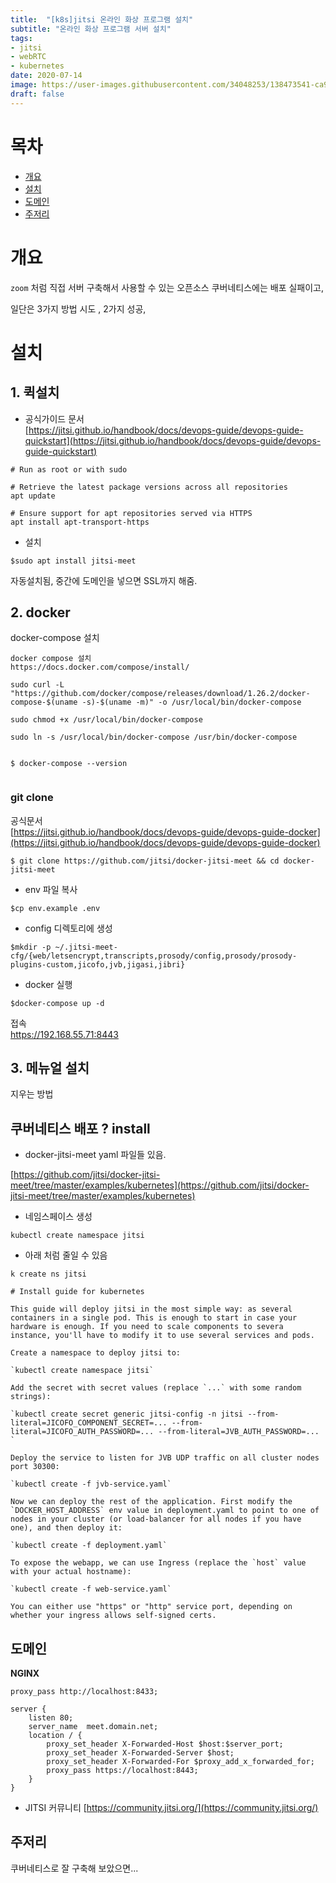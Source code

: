 ```yaml
---
title:  "[k8s]jitsi 온라인 화상 프로그램 설치"
subtitle: "온라인 화상 프로그램 서버 설치"
tags:
- jitsi
- webRTC
- kubernetes
date: 2020-07-14
image: https://user-images.githubusercontent.com/34048253/138473541-ca9eef72-8d1f-4a24-8115-fe96b01f1eb0.png
draft: false
---
```



# 목차

- [개요](#개요)
- [설치](#설치)
- [도메인](#도메인)
- [주저리](#주저리)

# 개요

`zoom` 처럼 직접 서버 구축해서 사용할 수 있는 오픈소스
쿠버네티스에는 배포 실패이고,

일단은 3가지 방법 시도 , 2가지 성공,

# 설치

## 1. 퀵설치

- 공식가이드 문서  
  [https://jitsi.github.io/handbook/docs/devops-guide/devops-guide-quickstart](https://jitsi.github.io/handbook/docs/devops-guide/devops-guide-quickstart)

```
# Run as root or with sudo

# Retrieve the latest package versions across all repositories
apt update

# Ensure support for apt repositories served via HTTPS
apt install apt-transport-https
```

- 설치

```
$sudo apt install jitsi-meet
```

자동설치됨,
중간에 도메인을 넣으면 SSL까지 해줌.

## 2. docker

docker-compose 설치

```
docker compose 설치
https://docs.docker.com/compose/install/

sudo curl -L "https://github.com/docker/compose/releases/download/1.26.2/docker-compose-$(uname -s)-$(uname -m)" -o /usr/local/bin/docker-compose

sudo chmod +x /usr/local/bin/docker-compose

sudo ln -s /usr/local/bin/docker-compose /usr/bin/docker-compose


$ docker-compose --version


```

### git clone

공식문서  
[https://jitsi.github.io/handbook/docs/devops-guide/devops-guide-docker](https://jitsi.github.io/handbook/docs/devops-guide/devops-guide-docker)

```
$ git clone https://github.com/jitsi/docker-jitsi-meet && cd docker-jitsi-meet
```

- env 파일 복사

```
$cp env.example .env
```

- config 디렉토리에 생성

```
$mkdir -p ~/.jitsi-meet-cfg/{web/letsencrypt,transcripts,prosody/config,prosody/prosody-plugins-custom,jicofo,jvb,jigasi,jibri}
```

- docker 실행

```
$docker-compose up -d
```

접속  
https://192.168.55.71:8443

## 3. 메뉴얼 설치

지우는 방법

## 쿠버네티스 배포 ? install

- docker-jitsi-meet yaml 파일들 있음.

[https://github.com/jitsi/docker-jitsi-meet/tree/master/examples/kubernetes](https://github.com/jitsi/docker-jitsi-meet/tree/master/examples/kubernetes)

- 네임스페이스 생성

```
kubectl create namespace jitsi
```

- 아래 처럼 줄일 수 있음

`k create ns jitsi `

```
# Install guide for kubernetes

This guide will deploy jitsi in the most simple way: as several containers in a single pod. This is enough to start in case your hardware is enough. If you need to scale components to severa instance, you'll have to modify it to use several services and pods.

Create a namespace to deploy jitsi to:

`kubectl create namespace jitsi`

Add the secret with secret values (replace `...` with some random strings):

`kubectl create secret generic jitsi-config -n jitsi --from-literal=JICOFO_COMPONENT_SECRET=... --from-literal=JICOFO_AUTH_PASSWORD=... --from-literal=JVB_AUTH_PASSWORD=... `

Deploy the service to listen for JVB UDP traffic on all cluster nodes port 30300:

`kubectl create -f jvb-service.yaml`

Now we can deploy the rest of the application. First modify the `DOCKER_HOST_ADDRESS` env value in deployment.yaml to point to one of nodes in your cluster (or load-balancer for all nodes if you have one), and then deploy it:

`kubectl create -f deployment.yaml`

To expose the webapp, we can use Ingress (replace the `host` value with your actual hostname):

`kubectl create -f web-service.yaml`

You can either use "https" or "http" service port, depending on whether your ingress allows self-signed certs.
```

## 도메인

**NGINX**

```
proxy_pass http://localhost:8433;
```

```
server {
    listen 80;
    server_name  meet.domain.net;
    location / {
        proxy_set_header X-Forwarded-Host $host:$server_port;
        proxy_set_header X-Forwarded-Server $host;
        proxy_set_header X-Forwarded-For $proxy_add_x_forwarded_for;
        proxy_pass https://localhost:8443;
    }
}

```

- JITSI 커뮤니티
  [https://community.jitsi.org/](https://community.jitsi.org/)

## 주저리

쿠버네티스로 잘 구축해 보았으면...
